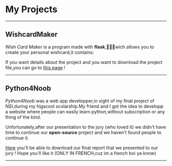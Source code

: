 # My Projects

* * *
## WishcardMaker

*Wish Card Maker* is a program made with **flask**,👨🏻‍💻wich allows you to create your personal wishcard,it contains:

If you want details about the project and you want to download the project file,you can go to [this page](wishcard-maker/wishcard-maker) !

* * *

## Python4Noob

*Python4Noob* was a web app developper,in sight of my final project of NSI,during my higscool scolarship.My friend and I got the idea to developp a website where people can easily learn python,without subscription or any thing of the kind.

Unfortunately,after our presentation to the jury (who loved it) we didn't have time to continue our **open-source** project and we haven't found people to continue it.

[Here](https://artyeth06.github.io/project/report.pdf) you'll be able to download our final report that we presented to our jury ! Hope you'll like it (ONLY IN FRENCH,cuz im a french boi ya know)

***

